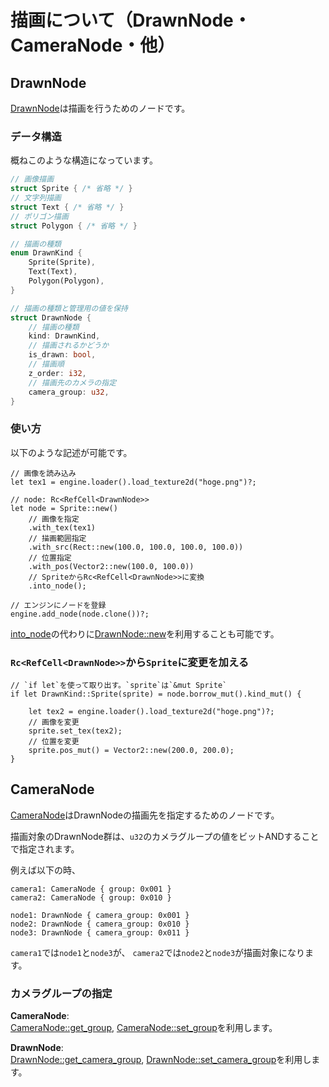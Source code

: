 # 描画について（DrawnNode・CameraNode・他）

## DrawnNode
[DrawnNode](../../node/drawn/struct.DrawnNode.html)は描画を行うためのノードです。

### データ構造
概ねこのような構造になっています。

```rust
// 画像描画
struct Sprite { /* 省略 */ }
// 文字列描画
struct Text { /* 省略 */ }
// ポリゴン描画
struct Polygon { /* 省略 */ }

// 描画の種類
enum DrawnKind {
    Sprite(Sprite),
    Text(Text),
    Polygon(Polygon),
}

// 描画の種類と管理用の値を保持
struct DrawnNode {
    // 描画の種類
    kind: DrawnKind,
    // 描画されるかどうか
    is_drawn: bool,
    // 描画順
    z_order: i32,
    // 描画先のカメラの指定
    camera_group: u32,
}
```

### 使い方

以下のような記述が可能です。

```ignore
// 画像を読み込み
let tex1 = engine.loader().load_texture2d("hoge.png")?;

// node: Rc<RefCell<DrawnNode>>
let node = Sprite::new()
    // 画像を指定
    .with_tex(tex1)
    // 描画範囲指定
    .with_src(Rect::new(100.0, 100.0, 100.0, 100.0))
    // 位置指定
    .with_pos(Vector2::new(100.0, 100.0))
    // SpriteからRc<RefCell<DrawnNode>>に変換
    .into_node();

// エンジンにノードを登録
engine.add_node(node.clone())?;
```

[into_node](../../node/drawn/trait.Drawn.html#method.into_node)の代わりに[DrawnNode::new](../../node/drawn/struct.DrawnNode.html#method.new)を利用することも可能です。

### `Rc<RefCell<DrawnNode>>`から`Sprite`に変更を加える

```ignore
// `if let`を使って取り出す。`sprite`は`&mut Sprite`
if let DrawnKind::Sprite(sprite) = node.borrow_mut().kind_mut() {

    let tex2 = engine.loader().load_texture2d("hoge.png")?;
    // 画像を変更
    sprite.set_tex(tex2);
    // 位置を変更
    sprite.pos_mut() = Vector2::new(200.0, 200.0);
}

```

## CameraNode
[CameraNode](../../node/camera/struct.CameraNode.html)はDrawnNodeの描画先を指定するためのノードです。

描画対象のDrawnNode群は、`u32`のカメラグループの値をビットANDすることで指定されます。

例えば以下の時、
```ignore
camera1: CameraNode { group: 0x001 }
camera2: CameraNode { group: 0x010 }

node1: DrawnNode { camera_group: 0x001 }
node2: DrawnNode { camera_group: 0x010 }
node3: DrawnNode { camera_group: 0x011 }
```

`camera1`では`node1`と`node3`が、
`camera2`では`node2`と`node3`が描画対象になります。

### カメラグループの指定
**CameraNode**:  
[CameraNode::get_group](../../node/camera/struct.CameraNode.html#method.get_group),
[CameraNode::set_group](../../node/camera/struct.CameraNode.html#method.set_group)を利用します。

**DrawnNode**:  
[DrawnNode::get_camera_group](../../node/drawn/struct.DrawnNode.html#method.get_camera_group),
[DrawnNode::set_camera_group](../../node/drawn/struct.DrawnNode.html#method.set_camera_group)を利用します。

